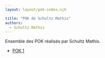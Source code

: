 ```yaml
---
layout: layout/pok-index.njk

title: "POK de Schultz Mathis"
authors:
  - Schultz Mathis
---
```


Ensemble des POK réalisés par Schultz Mathis.

* [POK 1](./temps-1)
